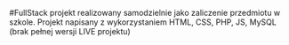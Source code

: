 #FullStack projekt realizowany samodzielnie jako zaliczenie przedmiotu w szkole. Projekt napisany z wykorzystaniem HTML, CSS, PHP, JS, MySQL (brak pełnej wersji LIVE projektu)
